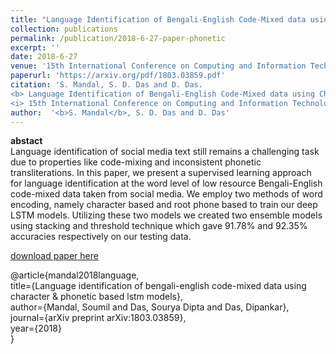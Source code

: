 ```yaml
---
title: "Language Identification of Bengali-English Code-Mixed data using Character & Phonetic based LSTM Models"
collection: publications
permalink: /publication/2018-6-27-paper-phonetic
excerpt: ''
date: 2018-6-27
venue: '15th International Conference on Computing and Information Technology, Bangkok, Thailand (accepted)'
paperurl: 'https://arxiv.org/pdf/1803.03859.pdf'
citation: 'S. Mandal, S. D. Das and D. Das. 
<b> Language Identification of Bengali-English Code-Mixed data using Character & Phonetic based LSTM Models </b>. 
<i> 15th International Conference on Computing and Information Technology, Bangkok, Thailand (accepted) </i> (2018).'
author:  '<b>S. Mandal</b>, S. D. Das and D. Das'
---
```

<b>abstact</b><br>
Language identification of social media text still remains a challenging task due to properties like code-mixing and inconsistent phonetic transliterations. In this paper, we present a supervised learning approach for language identification at the word level of low resource Bengali-English code-mixed data taken from social media. We employ two methods of word encoding, namely character based and root phone based to train our deep LSTM models. Utilizing these two models we created two ensemble models using stacking and threshold technique which gave 91.78% and 92.35% accuracies respectively on our testing data.

[download paper here](https://arxiv.org/pdf/1803.03859.pdf)

@article{mandal2018language, <br>
  title={Language identification of bengali-english code-mixed data using character \& phonetic based lstm models}, <br>
  author={Mandal, Soumil and Das, Sourya Dipta and Das, Dipankar}, <br>
  journal={arXiv preprint arXiv:1803.03859}, <br>
  year={2018} <br>
}
